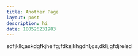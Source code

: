 ```yaml
---
title: Another Page
layout: post
description: hi
date: 180526231983
---                     
```

sdfjklk;askdgfkjhelfg;fdksjkhgdhl;gs,dklj;gfdjrelsd